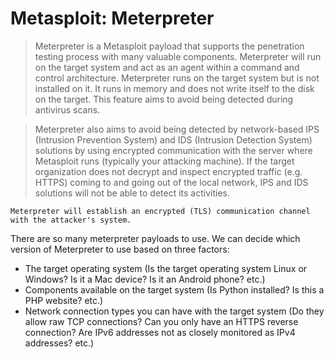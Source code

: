 # Metasploit: Meterpreter

> Meterpreter is a Metasploit payload that supports the penetration testing process with many valuable components. Meterpreter will run on the target system and act as an agent within a command and control architecture. Meterpreter runs on the target system but is not installed on it. It runs in memory and does not write itself to the disk on the target. This feature aims to avoid being detected during antivirus scans.

> Meterpreter also aims to avoid being detected by network-based IPS (Intrusion Prevention System) and IDS (Intrusion Detection System) solutions by using encrypted communication with the server where Metasploit runs (typically your attacking machine). If the target organization does not decrypt and inspect encrypted traffic (e.g. HTTPS) coming to and going out of the local network, IPS and IDS solutions will not be able to detect its activities.

`Meterpreter will establish an encrypted (TLS) communication channel with the attacker's system.`

There are so many meterpreter payloads to use. We can decide which version of Meterpreter to use based on three factors:

* The target operating system (Is the target operating system Linux or Windows? Is it a Mac device? Is it an Android phone? etc.)
* Components available on the target system (Is Python installed? Is this a PHP website? etc.)
* Network connection types you can have with the target system (Do they allow raw TCP connections? Can you only have an HTTPS reverse connection? Are IPv6 addresses not as closely monitored as IPv4 addresses? etc.) 
